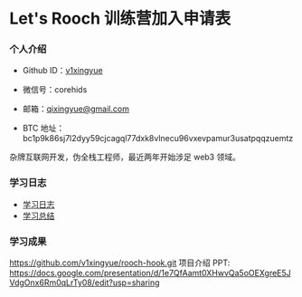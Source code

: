 # Let's Rooch 训练营加入申请表

### 个人介绍

- Github ID：[v1xingyue](https://github.com/v1xingyue)

- 微信号：corehids

- 邮箱：qixingyue@gmail.com

- BTC 地址：bc1p9k86sj7l2dyy59cjcagql77dxk8vlnecu96vxevpamur3usatpqqzuemtz

杂牌互联网开发，伪全栈工程师，最近两年开始涉足 web3 领域。

### 学习日志

- [学习日志](journal.md)
- [学习总结](summary.md)

### 学习成果

https://github.com/v1xingyue/rooch-hook.git
项目介绍 PPT: https://docs.google.com/presentation/d/1e7QfAamt0XHwvQa5oOEXgreE5JVdgOnx6Rm0qLrTy08/edit?usp=sharing
